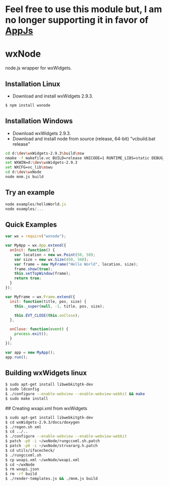 # Feel free to use this module but, I am no longer supporting it in favor of [AppJs](https://github.com/appjs/appjs)

# wxNode

node.js wrapper for wxWidgets.

## Installation Linux

* Download and install wxWidgets 2.9.3.

```bash
$ npm install wxnode
```

## Installation Windows

* Download wxWidgets 2.9.3.
* Download and install node from source (release, 64-bit) "vcbuild.bat release"

```bash
cd d:\dev\wxWidgets-2.9.3\build\msw
nmake -f makefile.vc BUILD=release UNICODE=1 RUNTIME_LIBS=static DEBUG_FLAG=0
set WXWIN=d:\dev\wxWidgets-2.9.3
set WXCFG=vc_lib\mswu
cd d:\dev\wxNode
node mnm.js build
```

## Try an example

```javascript
node examples/helloWorld.js
node examples/...
```

## Quick Examples

```javascript
var wx = require("wxnode");

var MyApp = wx.App.extend({
  onInit: function() {
    var location = new wx.Point(50, 50);
    var size = new wx.Size(450, 340);
    var frame = new MyFrame("Hello World", location, size);
    frame.show(true);
    this.setTopWindow(frame);
    return true;
  }
});

var MyFrame = wx.Frame.extend({
  init: function(title, pos, size) {
    this._super(null, -1, title, pos, size);

    this.EVT_CLOSE(this.onClose);
  },

  onClose: function(event) {
    process.exit();
  }
});

var app = new MyApp();
app.run();
```

## Building wxWidgets linux
```bash
$ sudo apt-get install libwebkitgtk-dev
$ sudo ldconfig
$ ./configure --enable-webview --enable-webview-webkit && make
$ sudo make install
```

<a name="create-wxapi"/>
## Creating wxapi.xml from wxWidgets

```bash
$ sudo apt-get install libwebkitgtk-dev
$ cd wxWidgets-2.9.3/docs/doxygen
$ ./regen.sh xml
$ cd ../..
$ ./configure --enable-webview --enable-webview-webkit
$ patch -p0 -i ~/wxNode/rungccxml.sh.patch
$ patch -p0 -i ~/wxNode/strvararg.h.patch
$ cd utils/ifacecheck/
$ ./rungccxml.sh
$ cp wxapi.xml ~/wxNode/wxapi.xml
$ cd ~/wxNode
$ rm wxapi.json
$ rm -rf build
$ ./render-templates.js && ./mnm.js build
```
